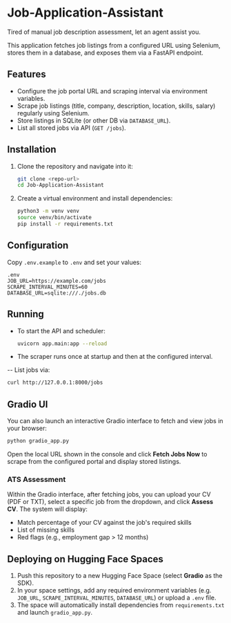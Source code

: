 # Job-Application-Assistant
Tired of manual job description assessment, let an agent assist you.

This application fetches job listings from a configured URL using Selenium, stores them in a database, and exposes them via a FastAPI endpoint.

## Features
- Configure the job portal URL and scraping interval via environment variables.
- Scrape job listings (title, company, description, location, skills, salary) regularly using Selenium.
- Store listings in SQLite (or other DB via `DATABASE_URL`).
- List all stored jobs via API (`GET /jobs`).

## Installation

1. Clone the repository and navigate into it:
   ```bash
   git clone <repo-url>
   cd Job-Application-Assistant
   ```
2. Create a virtual environment and install dependencies:
   ```bash
   python3 -m venv venv
   source venv/bin/activate
   pip install -r requirements.txt
   ```

## Configuration

Copy `.env.example` to `.env` and set your values:
```dotenv
.env
JOB_URL=https://example.com/jobs
SCRAPE_INTERVAL_MINUTES=60
DATABASE_URL=sqlite:///./jobs.db
```

## Running

- To start the API and scheduler:
  ```bash
  uvicorn app.main:app --reload
  ```

- The scraper runs once at startup and then at the configured interval.

-- List jobs via:
  ```bash
  curl http://127.0.0.1:8000/jobs
  ```

## Gradio UI

You can also launch an interactive Gradio interface to fetch and view jobs in your browser:

```bash
python gradio_app.py
```

Open the local URL shown in the console and click **Fetch Jobs Now** to scrape from the configured portal and display stored listings.

### ATS Assessment

Within the Gradio interface, after fetching jobs, you can upload your CV (PDF or TXT), select a specific job from the dropdown, and click **Assess CV**. The system will display:

- Match percentage of your CV against the job's required skills
- List of missing skills
- Red flags (e.g., employment gap > 12 months)

## Deploying on Hugging Face Spaces

1. Push this repository to a new Hugging Face Space (select **Gradio** as the SDK).
2. In your space settings, add any required environment variables (e.g. `JOB_URL`, `SCRAPE_INTERVAL_MINUTES`, `DATABASE_URL`) or upload a `.env` file.
3. The space will automatically install dependencies from `requirements.txt` and launch `gradio_app.py`.

